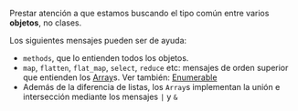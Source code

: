 Prestar atención a que estamos buscando el tipo común entre varios **objetos**, no clases.

Los siguientes mensajes pueden ser de ayuda:

* `methods`, que lo entienden todos los objetos.
* `map`, `flatten`, `flat_map`, `select`, `reduce` etc: mensajes de orden superior que entienden los [Array](http://ruby-doc.org/core-2.1.0/Array.html)s. Ver también: [Enumerable](http://ruby-doc.org/core-2.1.0/Enumerable.html)
* Además de la diferencia de listas, los `Array`s implementan la unión e intersección mediante los mensajes `|` y `&`
